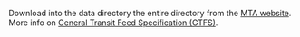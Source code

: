 Download into the data directory the entire directory from the [MTA website](http://web.mta.info/developers/developer-data-terms.html#data).
More info on [General Transit Feed Specification (GTFS)](https://developers.google.com/transit/gtfs/).
